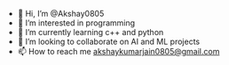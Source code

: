 - 👋 Hi, I’m @Akshay0805
- 👀 I’m interested in programming
- 🌱 I’m currently learning c++ and python
- 💞️ I’m looking to collaborate on AI and ML projects
- 📫 How to reach me akshaykumarjain0805@gmail.com

<!---
Akj0805/Akj0805 is a ✨ special ✨ repository because its `README.md` (this file) appears on your GitHub profile.
You can click the Preview link to take a look at your changes.
--->
